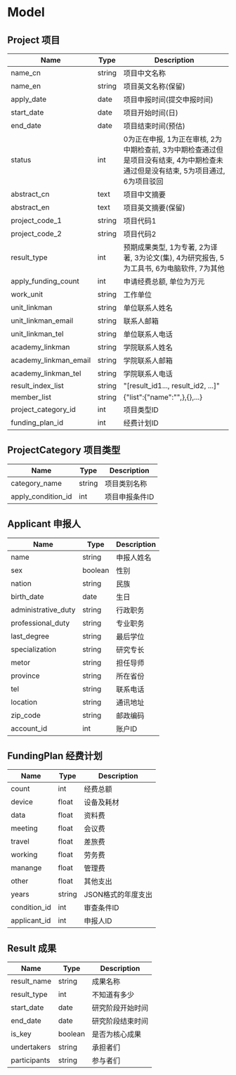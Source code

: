 # Model

## Project 项目

| Name | Type | Description |
| ---- | ---- | ----------- |
| name_cn | string | 项目中文名称 |
| name_en | string | 项目英文名称(保留) |
| apply_date | date | 项目申报时间(提交申报时间) |
| start_date | date | 项目开始时间(日) |
| end_date | date | 项目结束时间(预估) |
| status | int | 0为正在申报, 1为正在审核, 2为中期检查前, 3为中期检查通过但是项目没有结束, 4为中期检查未通过但是没有结束, 5为项目通过, 6为项目驳回|
| abstract_cn | text | 项目中文摘要 |
| abstract_en | text | 项目英文摘要(保留) |
| project_code_1 | string | 项目代码1 |
| project_code_2 | string | 项目代码2 |
| result_type | int | 预期成果类型, 1为专著, 2为译著, 3为论文(集), 4为研究报告, 5为工具书, 6为电脑软件, 7为其他 |
| apply_funding_count | int | 申请经费总额, 单位为万元 |
| work_unit | string | 工作单位 |
| unit_linkman | string | 单位联系人姓名 |
| unit_linkman_email | string | 联系人邮箱 |
| unit_linkman_tel | string | 单位联系人电话 |
| academy_linkman | string | 学院联系人姓名 |
| academy_linkman_email | string | 学院联系人邮箱 |
| academy_linkman_tel | string | 学院联系人电话 |
| result_index_list | string | "[result_id1..., result_id2, ...]"  |
| member_list | string | {"list":{"name":"",},{},...} |
| project_category_id | int | 项目类型ID |
| funding_plan_id | int | 经费计划ID |

## ProjectCategory 项目类型

| Name | Type | Description |
| ---- | ---- | ----------- |
| category_name | string | 项目类别名称 |
| apply_condition_id | int | 项目申报条件ID |

## Applicant 申报人

| Name | Type | Description |
| ---- | ---- | ----------- |
| name | string | 申报人姓名 |
| sex | boolean | 性别 |
| nation | string | 民族 |
| birth_date | date | 生日 |
| administrative_duty | string | 行政职务 |
| professional_duty | string | 专业职务 |
| last_degree | string | 最后学位 |
| specialization | string | 研究专长 |
| metor | string | 担任导师 |
| province | string | 所在省份 |
| tel | string | 联系电话 |
| location | string | 通讯地址 |
| zip_code | string | 邮政编码 |
| account_id | int | 账户ID |

## FundingPlan 经费计划

| Name | Type | Description |
| ---- | ---- | ----------- |
| count | int | 经费总额 |
| device | float | 设备及耗材 |
| data | float | 资料费 |
| meeting | float | 会议费 |
| travel | float | 差旅费 |
| working | float | 劳务费 |
| manange | float | 管理费 |
| other | float | 其他支出 |
| years | string | JSON格式的年度支出 |
| condition_id | int | 审查条件ID |
| applicant_id | int | 申报人ID |


## Result 成果

| Name | Type | Description |
| ---- | ---- | ----------- |
| result_name | string | 成果名称 |
| result_type | int | 不知道有多少 | 
| start_date | date | 研究阶段开始时间 |
| end_date | date | 研究阶段结束时间 |
| is_key | boolean | 是否为核心成果 |
| undertakers | string | 承担者们 |
| participants | string | 参与者们 |